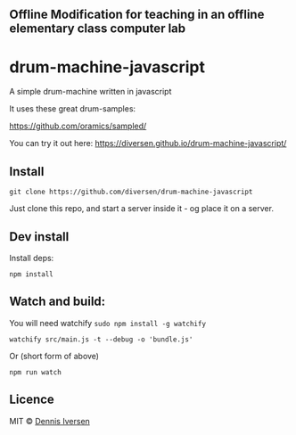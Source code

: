## Offline Modification for teaching in an offline elementary class computer lab

# drum-machine-javascript

A simple drum-machine written in javascript

It uses these great drum-samples: 

https://github.com/oramics/sampled/

You can try it out here: https://diversen.github.io/drum-machine-javascript/

## Install

    git clone https://github.com/diversen/drum-machine-javascript

Just clone this repo, and start a server inside it - og place it on a server.  

## Dev install

Install deps: 

    npm install

## Watch and build: 

You will need watchify `sudo npm install -g watchify`

    watchify src/main.js -t --debug -o 'bundle.js'

Or (short form of above) 

    npm run watch

## Licence

MIT © [Dennis Iversen](https://github.com/diversen)

